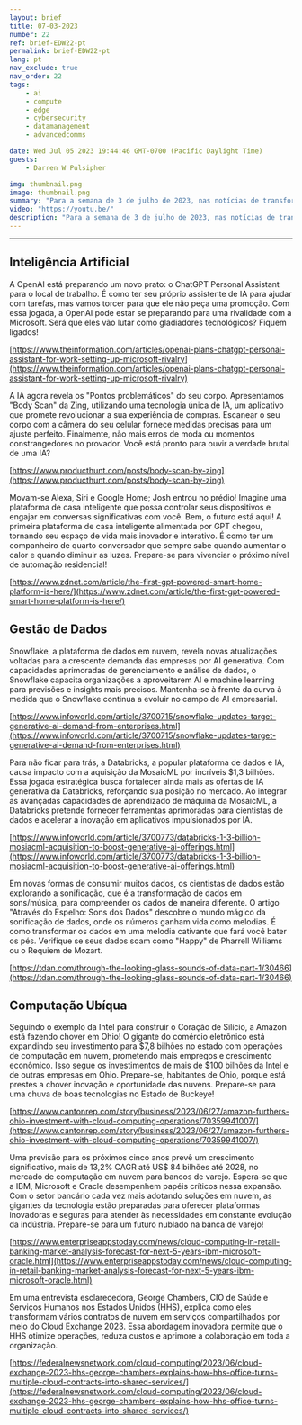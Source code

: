 ```yaml
---
layout: brief
title: 07-03-2023
number: 22
ref: brief-EDW22-pt
permalink: brief-EDW22-pt
lang: pt
nav_exclude: true
nav_order: 22
tags:
    - ai
    - compute
    - edge
    - cybersecurity
    - datamanagement
    - advancedcomms

date: Wed Jul 05 2023 19:44:46 GMT-0700 (Pacific Daylight Time)
guests:
    - Darren W Pulsipher

img: thumbnail.png
image: thumbnail.png
summary: "Para a semana de 3 de julho de 2023, nas notícias de transformação digital. A IA está encontrando um substituto para a Alexa e a Siri? Podemos ouvir nossos dados? E onde os provedores de serviços em nuvem estão ganhando muito dinheiro?"
video: "https://youtu.be/"
description: "Para a semana de 3 de julho de 2023, nas notícias de transformação digital. A IA está encontrando um substituto para a Alexa e a Siri? Podemos ouvir nossos dados? E onde os provedores de serviços em nuvem estão ganhando muito dinheiro?"
---
```






---

## Inteligência Artificial

A OpenAI está preparando um novo prato: o ChatGPT Personal Assistant para o local de trabalho. É como ter seu próprio assistente de IA para ajudar com tarefas, mas vamos torcer para que ele não peça uma promoção. Com essa jogada, a OpenAI pode estar se preparando para uma rivalidade com a Microsoft. Será que eles vão lutar como gladiadores tecnológicos? Fiquem ligados!

[https://www.theinformation.com/articles/openai-plans-chatgpt-personal-assistant-for-work-setting-up-microsoft-rivalry](https://www.theinformation.com/articles/openai-plans-chatgpt-personal-assistant-for-work-setting-up-microsoft-rivalry)

A IA agora revela os "Pontos problemáticos" do seu corpo. Apresentamos "Body Scan" da Zing, utilizando uma tecnologia única de IA, um aplicativo que promete revolucionar a sua experiência de compras. Escanear o seu corpo com a câmera do seu celular fornece medidas precisas para um ajuste perfeito. Finalmente, não mais erros de moda ou momentos constrangedores no provador. Você está pronto para ouvir a verdade brutal de uma IA?

[https://www.producthunt.com/posts/body-scan-by-zing](https://www.producthunt.com/posts/body-scan-by-zing)

Movam-se Alexa, Siri e Google Home; Josh entrou no prédio! Imagine uma plataforma de casa inteligente que possa controlar seus dispositivos e engajar em conversas significativas com você. Bem, o futuro está aqui! A primeira plataforma de casa inteligente alimentada por GPT chegou, tornando seu espaço de vida mais inovador e interativo. É como ter um companheiro de quarto conversador que sempre sabe quando aumentar o calor e quando diminuir as luzes. Prepare-se para vivenciar o próximo nível de automação residencial!

[https://www.zdnet.com/article/the-first-gpt-powered-smart-home-platform-is-here/](https://www.zdnet.com/article/the-first-gpt-powered-smart-home-platform-is-here/)

## Gestão de Dados

Snowflake, a plataforma de dados em nuvem, revela novas atualizações voltadas para a crescente demanda das empresas por AI generativa. Com capacidades aprimoradas de gerenciamento e análise de dados, o Snowflake capacita organizações a aproveitarem AI e machine learning para previsões e insights mais precisos. Mantenha-se à frente da curva à medida que o Snowflake continua a evoluir no campo de AI empresarial.

[https://www.infoworld.com/article/3700715/snowflake-updates-target-generative-ai-demand-from-enterprises.html](https://www.infoworld.com/article/3700715/snowflake-updates-target-generative-ai-demand-from-enterprises.html)

Para não ficar para trás, a Databricks, a popular plataforma de dados e IA, causa impacto com a aquisição da MosaicML por incríveis $1,3 bilhões. Essa jogada estratégica busca fortalecer ainda mais as ofertas de IA generativa da Databricks, reforçando sua posição no mercado. Ao integrar as avançadas capacidades de aprendizado de máquina da MosaicML, a Databricks pretende fornecer ferramentas aprimoradas para cientistas de dados e acelerar a inovação em aplicativos impulsionados por IA.

[https://www.infoworld.com/article/3700773/databricks-1-3-billion-mosiacml-acquisition-to-boost-generative-ai-offerings.html](https://www.infoworld.com/article/3700773/databricks-1-3-billion-mosiacml-acquisition-to-boost-generative-ai-offerings.html)

Em novas formas de consumir muitos dados, os cientistas de dados estão explorando a sonificação, que é a transformação de dados em sons/música, para compreender os dados de maneira diferente. O artigo "Através do Espelho: Sons dos Dados" descobre o mundo mágico da sonificação de dados, onde os números ganham vida como melodias. É como transformar os dados em uma melodia cativante que fará você bater os pés. Verifique se seus dados soam como "Happy" de Pharrell Williams ou o Requiem de Mozart.

[https://tdan.com/through-the-looking-glass-sounds-of-data-part-1/30466](https://tdan.com/through-the-looking-glass-sounds-of-data-part-1/30466)

## Computação Ubíqua

Seguindo o exemplo da Intel para construir o Coração de Silício, a Amazon está fazendo chover em Ohio! O gigante do comércio eletrônico está expandindo seu investimento para $7,8 bilhões no estado com operações de computação em nuvem, prometendo mais empregos e crescimento econômico. Isso segue os investimentos de mais de $100 bilhões da Intel e de outras empresas em Ohio. Prepare-se, habitantes de Ohio, porque está prestes a chover inovação e oportunidade das nuvens. Prepare-se para uma chuva de boas tecnologias no Estado de Buckeye!

[https://www.cantonrep.com/story/business/2023/06/27/amazon-furthers-ohio-investment-with-cloud-computing-operations/70359941007/](https://www.cantonrep.com/story/business/2023/06/27/amazon-furthers-ohio-investment-with-cloud-computing-operations/70359941007/)

Uma previsão para os próximos cinco anos prevê um crescimento significativo, mais de 13,2% CAGR até US$ 84 bilhões até 2028, no mercado de computação em nuvem para bancos de varejo. Espera-se que a IBM, Microsoft e Oracle desempenhem papéis críticos nessa expansão. Com o setor bancário cada vez mais adotando soluções em nuvem, as gigantes da tecnologia estão preparadas para oferecer plataformas inovadoras e seguras para atender às necessidades em constante evolução da indústria. Prepare-se para um futuro nublado na banca de varejo!

[https://www.enterpriseappstoday.com/news/cloud-computing-in-retail-banking-market-analysis-forecast-for-next-5-years-ibm-microsoft-oracle.html](https://www.enterpriseappstoday.com/news/cloud-computing-in-retail-banking-market-analysis-forecast-for-next-5-years-ibm-microsoft-oracle.html)

Em uma entrevista esclarecedora, George Chambers, CIO de Saúde e Serviços Humanos nos Estados Unidos (HHS), explica como eles transformam vários contratos de nuvem em serviços compartilhados por meio do Cloud Exchange 2023. Essa abordagem inovadora permite que o HHS otimize operações, reduza custos e aprimore a colaboração em toda a organização.

[https://federalnewsnetwork.com/cloud-computing/2023/06/cloud-exchange-2023-hhs-george-chambers-explains-how-hhs-office-turns-multiple-cloud-contracts-into-shared-services/](https://federalnewsnetwork.com/cloud-computing/2023/06/cloud-exchange-2023-hhs-george-chambers-explains-how-hhs-office-turns-multiple-cloud-contracts-into-shared-services/)


